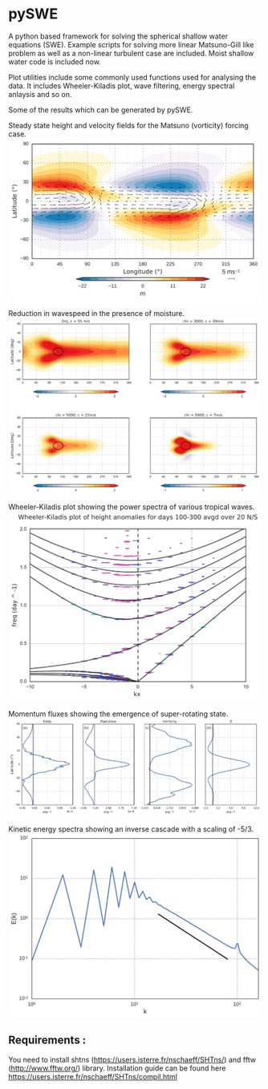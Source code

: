 # pySWE
A python based framework for solving the spherical shallow water equations (SWE).
Example scripts for solving more linear Matsuno-Gill like problem as well as a non-linear turbulent case are included.
Moist shallow water code is included now.

Plot utilities include some commonly used functions used for analysing the data. 
It includes Wheeler-Kiladis plot, wave filtering, energy spectral anlaysis and so on.

Some of the results which can be generated by pySWE.

Steady state height and velocity fields for the Matsuno (vorticity) forcing case.
<img src="docs/images/height_pair.png" width="800">

Reduction in wavespeed in the presence of moisture.
![](docs/images/gravity_chi.png)

Wheeler-Kiladis plot showing the power spectra of various tropical waves.
![](docs/images/WK_mult.png)

Momentum fluxes showing the emergence of super-rotating state.
![](docs/images/flux.png)

Kinetic energy spectra showing an inverse cascade with a scaling of -5/3.
![](docs/images/spectra.png)



## Requirements :
You need to install shtns (https://users.isterre.fr/nschaeff/SHTns/) and fftw (http://www.fftw.org/) library.
Installation guide can be found here https://users.isterre.fr/nschaeff/SHTns/compil.html
